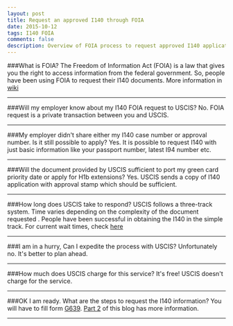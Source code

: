 ```yaml
---
layout: post
title: Request an approved I140 through FOIA
date: 2015-10-12
tags: I140 FOIA
comments: false
description: Overview of FOIA process to request approved I140 application.
---
```

###What is FOIA?
The Freedom of Information Act (FOIA) is a law that gives you the right to access information from the federal government.
So, people have been using FOIA to request their I140 documents. More information in [wiki](https://en.wikipedia.org/wiki/Freedom_of_Information_Act_(United_States))
* * *
###Will my employer know about my I140 FOIA request to USCIS?
No. FOIA request is a private transaction between you and USCIS.
* * *
###My employer didn't share either my I140 case number or approval number. Is it still possible to apply?
Yes. It is possible to request I140 with just basic information like your passport number, latest I94 number etc.
* * *
###Will the document provided by USCIS sufficient to port my green card priority date or apply for H1b extensions?
Yes. USCIS sends a copy of I140 application with approval stamp which should be sufficient.
* * *
###How long does USCIS take to respond?
USCIS follows a three-track system. Time varies depending on the complexity of the document requested .
People have been successful in obtaining the I140 in the simple track.
For current wait times, check [here](http://www.uscis.gov/about-us/freedom-information-and-privacy-act-foia/foia-request-status-check-average-processing-times/check-status-request)
* * *
###I am in a hurry, Can I expedite the process with USCIS?
Unfortunately no. It's better to plan ahead.
* * *
###How much does USCIS charge for this service?
It's free! USCIS doesn't charge for the service.
* * *
###OK I am ready. What are the steps to request the I140 information?
You will have to fill form [G639](http://greenmirage.com/posts/i140-foia-form-g-639-instruction/). [Part 2](http://greenmirage.com/posts/i140-foia-form-g-639-instruction/) of this blog has more information.
* * *
